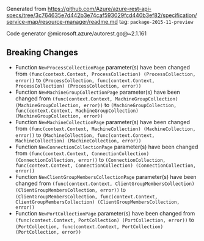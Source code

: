 Generated from https://github.com/Azure/azure-rest-api-specs/tree/3c764635e7d442b3e74caf593029fcd440b3ef82/specification/service-map/resource-manager/readme.md tag: `package-2015-11-preview`

Code generator @microsoft.azure/autorest.go@~2.1.161

## Breaking Changes

- Function `NewProcessCollectionPage` parameter(s) have been changed from `(func(context.Context, ProcessCollection) (ProcessCollection, error))` to `(ProcessCollection, func(context.Context, ProcessCollection) (ProcessCollection, error))`
- Function `NewMachineGroupCollectionPage` parameter(s) have been changed from `(func(context.Context, MachineGroupCollection) (MachineGroupCollection, error))` to `(MachineGroupCollection, func(context.Context, MachineGroupCollection) (MachineGroupCollection, error))`
- Function `NewMachineCollectionPage` parameter(s) have been changed from `(func(context.Context, MachineCollection) (MachineCollection, error))` to `(MachineCollection, func(context.Context, MachineCollection) (MachineCollection, error))`
- Function `NewConnectionCollectionPage` parameter(s) have been changed from `(func(context.Context, ConnectionCollection) (ConnectionCollection, error))` to `(ConnectionCollection, func(context.Context, ConnectionCollection) (ConnectionCollection, error))`
- Function `NewClientGroupMembersCollectionPage` parameter(s) have been changed from `(func(context.Context, ClientGroupMembersCollection) (ClientGroupMembersCollection, error))` to `(ClientGroupMembersCollection, func(context.Context, ClientGroupMembersCollection) (ClientGroupMembersCollection, error))`
- Function `NewPortCollectionPage` parameter(s) have been changed from `(func(context.Context, PortCollection) (PortCollection, error))` to `(PortCollection, func(context.Context, PortCollection) (PortCollection, error))`
